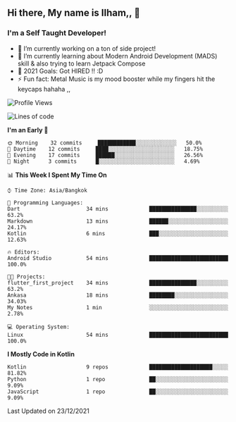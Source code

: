 ## Hi there, My name is Ilham,, 👋


### I'm a Self Taught Developer!
- 🔭 I’m currently working on a ton of side project!
- 🌱 I’m currently learning about Modern Android Development (MADS) skill & also trying to learn Jetpack Compose
- 🥅 2021 Goals: Got HIRED !! :D
- ⚡ Fun fact: Metal Music is my mood booster while my fingers hit the keycaps hahaha  ,,



<!--START_SECTION:waka-->
![Profile Views](http://img.shields.io/badge/Profile%20Views-0-blue)

![Lines of code](https://img.shields.io/badge/From%20Hello%20World%20I%27ve%20Written-379%20Thousand%20lines%20of%20code-blue)

**I'm an Early 🐤** 

```text
🌞 Morning    32 commits     ████████████░░░░░░░░░░░░░   50.0% 
🌆 Daytime    12 commits     ████░░░░░░░░░░░░░░░░░░░░░   18.75% 
🌃 Evening    17 commits     ██████░░░░░░░░░░░░░░░░░░░   26.56% 
🌙 Night      3 commits      █░░░░░░░░░░░░░░░░░░░░░░░░   4.69%

```


📊 **This Week I Spent My Time On** 

```text
⌚︎ Time Zone: Asia/Bangkok

💬 Programming Languages: 
Dart                     34 mins             ███████████████░░░░░░░░░░   63.2% 
Markdown                 13 mins             ██████░░░░░░░░░░░░░░░░░░░   24.17% 
Kotlin                   6 mins              ███░░░░░░░░░░░░░░░░░░░░░░   12.63%

🔥 Editors: 
Android Studio           54 mins             █████████████████████████   100.0%

🐱‍💻 Projects: 
flutter_first_project    34 mins             ███████████████░░░░░░░░░░   63.2% 
Ankasa                   18 mins             ████████░░░░░░░░░░░░░░░░░   34.03% 
My Notes                 1 min               ░░░░░░░░░░░░░░░░░░░░░░░░░   2.78%

💻 Operating System: 
Linux                    54 mins             █████████████████████████   100.0%

```

**I Mostly Code in Kotlin** 

```text
Kotlin                   9 repos             ████████████████████░░░░░   81.82% 
Python                   1 repo              ██░░░░░░░░░░░░░░░░░░░░░░░   9.09% 
JavaScript               1 repo              ██░░░░░░░░░░░░░░░░░░░░░░░   9.09%

```



 Last Updated on 23/12/2021
<!--END_SECTION:waka-->
